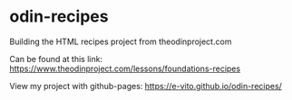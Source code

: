 # odin-recipes

Building the HTML recipes project from theodinproject.com

Can be found at this link: https://www.theodinproject.com/lessons/foundations-recipes

View my project with github-pages: https://e-vito.github.io/odin-recipes/
